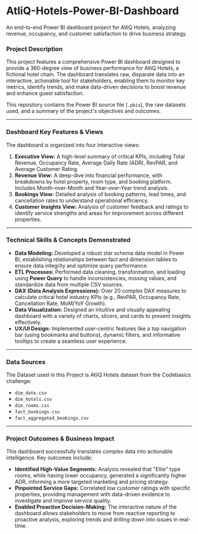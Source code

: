 # AtliQ-Hotels-Power-BI-Dashboard
An end-to-end Power BI dashboard project for AtliQ Hotels, analyzing revenue, occupancy, and customer satisfaction to drive business strategy.

### **Project Description**

This project features a comprehensive Power BI dashboard designed to provide a 360-degree view of business performance for AtliQ Hotels, a fictional hotel chain. The dashboard translates raw, disparate data into an interactive, actionable tool for stakeholders, enabling them to monitor key metrics, identify trends, and make data-driven decisions to boost revenue and enhance guest satisfaction.

This repository contains the Power BI source file (`.pbix`), the raw datasets used, and a summary of the project's objectives and outcomes.

---

### **Dashboard Key Features & Views**

The dashboard is organized into four interactive views:

1.  **Executive View:** A high-level summary of critical KPIs, including Total Revenue, Occupancy Rate, Average Daily Rate (ADR), RevPAR, and Average Customer Rating.
2.  **Revenue View:** A deep-dive into financial performance, with breakdowns by hotel property, room type, and booking platform. Includes Month-over-Month and Year-over-Year trend analysis.
3.  **Bookings View:** Detailed analysis of booking patterns, lead times, and cancellation rates to understand operational efficiency.
4.  **Customer Insights View:** Analysis of customer feedback and ratings to identify service strengths and areas for improvement across different properties.

---

### **Technical Skills & Concepts Demonstrated**

*   **Data Modeling:** Developed a robust star schema data model in Power BI, establishing relationships between fact and dimension tables to ensure data integrity and optimize query performance.
*   **ETL Processes:** Performed data cleaning, transformation, and loading using **Power Query** to handle inconsistencies, missing values, and standardize data from multiple CSV sources.
*   **DAX (Data Analysis Expressions):** Over 20 complex DAX measures to calculate critical hotel industry KPIs (e.g., RevPAR, Occupancy Rate, Cancellation Rate, MoM/YoY Growth).
*   **Data Visualization:** Designed an intuitive and visually appealing dashboard with a variety of charts, slicers, and cards to present insights effectively.
*   **UX/UI Design:** Implemented user-centric features like a top navigation bar (using bookmarks and buttons), dynamic filters, and informative tooltips to create a seamless user experience.

---


### **Data Sources**

The Dataset used in this Project is AtliQ Hotels dataset from the Codebasics challenge:
*   `dim_date.csv`
*   `dim_hotels.csv`
*   `dim_rooms.csv`
*   `fact_bookings.csv`
*   `fact_aggregated_bookings.csv`

---

### **Project Outcomes & Business Impact**

This dashboard successfully translates complex data into actionable intelligence. Key outcomes include:

*   **Identified High-Value Segments:** Analysis revealed that "Elite" type rooms, while having lower occupancy, generated a significantly higher ADR, informing a more targeted marketing and pricing strategy.
*   **Pinpointed Service Gaps:** Correlated low customer ratings with specific properties, providing management with data-driven evidence to investigate and improve service quality.
*   **Enabled Proactive Decision-Making:** The interactive nature of the dashboard allows stakeholders to move from reactive reporting to proactive analysis, exploring trends and drilling down into issues in real-time.
